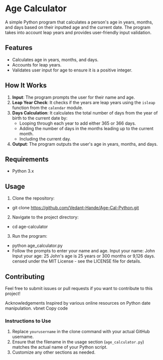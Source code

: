 
# Age Calculator

A simple Python program that calculates a person's age in years, months, and days based on their inputted age and the current date. The program takes into account leap years and provides user-friendly input validation.

## Features

- Calculates age in years, months, and days.
- Accounts for leap years.
- Validates user input for age to ensure it is a positive integer.

## How It Works

1. **Input**: The program prompts the user for their name and age.
2. **Leap Year Check**: It checks if the years are leap years using the `isleap` function from the `calendar` module.
3. **Days Calculation**: It calculates the total number of days from the year of birth to the current date by:
   - Looping through each year to add either 365 or 366 days.
   - Adding the number of days in the months leading up to the current month.
   - Including the current day.
4. **Output**: The program outputs the user's age in years, months, and days.

## Requirements

- Python 3.x

## Usage

1. Clone the repository:

- git clone https://github.com/Vedant-Hande/Age-Cal-Python.git

2. Navigate to the project directory:

- cd age-calculator

3. Run the program:

- python age_calculator.py
- Follow the prompts to enter your name and age.
  Input your name: John
  Input your age: 25
  John's age is 25 years or 300 months or 9,126 days.
  censed under the MIT License - see the LICENSE file for details.

## Contributing

Feel free to submit issues or pull requests if you want to contribute to this project!

Acknowledgements
Inspired by various online resources on Python date manipulation.
vbnet
Copy code

### Instructions to Use

1. Replace `yourusername` in the clone command with your actual GitHub username.
2. Ensure that the filename in the usage section (`age_calculator.py`) matches the actual name of your Python script.
3. Customize any other sections as needed.
